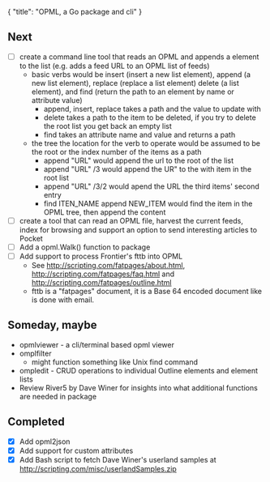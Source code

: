 {
    "title": "OPML, a Go package and cli"
}

## Next

+ [ ] create a command line tool that reads an OPML and appends a element to the list (e.g. adds a feed URL to an OPML list of feeds)
    + basic verbs would be insert (insert a new list element), append (a new list element), replace (replace a list element) delete (a list element), and find (return the path to an element by name or attribute value)
        + append, insert, replace takes a path and the value to update with
        + delete takes a path to the item to be deleted, if you try to delete the root list you get back an empty list
        + find takes an attribute name and value and returns a path
    + the tree the location for the verb to operate would be assumed to be the root or the index number of the items as a path
        + append "URL" would append the url to the root of the list
        + append "URL" /3 would append the UR" to the with item in the root list
        + append "URL" /3/2 would apend the URL the third items' second entry 
        + find ITEN_NAME append NEW_ITEM would find the item in the OPML tree, then append the content
+ [ ] create a tool that can read an OPML file, harvest the current feeds, index for browsing and support an option to send interesting articles to Pocket
+ [ ] Add a opml.Walk() function to package
+ [ ] Add support to process Frontier's fttb into OPML
    + See http://scripting.com/fatpages/about.html, http://scripting.com/fatpages/faq.html and http://scripting.com/fatpages/outline.html
    + fttb is a "fatpages" document, it is a Base 64 encoded document like is done with email.

## Someday, maybe

+ opmlviewer - a cli/terminal based opml viewer
+ omplfilter
    + might function something like Unix find command
+ ompledit - CRUD operations to individual Outline elements and element lists
+ Review River5 by Dave Winer for insights into what additional functions are needed in package 

## Completed

+ [x] Add opml2json 
+ [x] Add support for custom attributes
+ [x] Add Bash script to fetch Dave Winer's userland samples at http://scripting.com/misc/userlandSamples.zip
